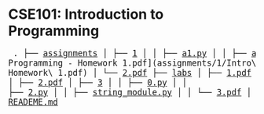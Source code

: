 # CSE101: Introduction to Programming

<big><pre>
.
├── [assignments](assignments)
│   ├── [1](assignments/1)
│   │   ├── [a1.py](assignments/1/a1.py)
│   │   ├── [a1test.py](assignments/1/a1test.py)
│   │   ├── [Intro to Programming - Homework 1.pdf](assignments/1/Intro\ to\ Programming\ -\ Homework\ 1.pdf)
│   └── [2.pdf](assignments/2.pdf)
├── [labs](labs)
│   ├── [1.pdf](labs/1.pdf)
│   ├── [2.pdf](labs/2.pdf)
│   └── [3](labs/3)
│       ├── [3.pdf](labs/3/3.pdf)
│       ├── [answers.txt](labs/3/answers.txt)
│       ├── [magic_module.py](labs/3/magic_module.py)
│       ├── [magic_one_file.py](labs/3/magic_one_file.py)
├── [tutorials](tutorials)
│   ├── [1.pdf](tutorials/1.pdf)
│   ├── [2.pdf](tutorials/2.pdf)
│   ├── [3](tutorials/3)
│   │   ├── [0.py](tutorials/3/0.py)
│   │   ├── [2.py](tutorials/3/2.py)
│   │   ├── [string_module.py](tutorials/3/string_module.py)
│   │   └── [3.pdf](tutorials/3/3.pdf)
│   └── [4.pdf](tutorials/4.pdf)
├── [notes.md](notes.md)
└── [READEME.md](READEME.md)
</pre></big>